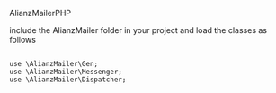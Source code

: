 AlianzMailerPHP

include the AlianzMailer folder in your project and load the classes as follows


<code>
use \AlianzMailer\Gen;
use \AlianzMailer\Messenger;
use \AlianzMailer\Dispatcher;
</code>
